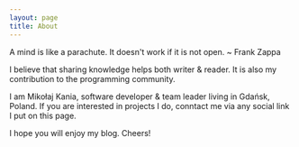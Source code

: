 ```yaml
---
layout: page
title: About
---
```


<p class="message">
  A mind is like a parachute. It doesn't work if it is not open. ~ Frank Zappa
</p>

I believe that sharing knowledge helps both writer & reader. It is also my contribution to the programming community. 

I am Mikołaj Kania, software developer & team leader living in Gdańsk, Poland. If you are interested in projects I do, conntact me via any social link I put on this page. 

I hope you will enjoy my blog. Cheers!
